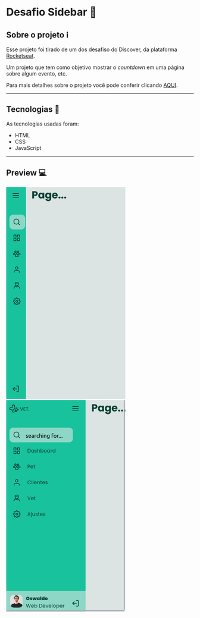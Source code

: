 # Desafio Sidebar :hamburger:

## Sobre o projeto :information_source:

Esse projeto foi tirado de um dos desafiso do Discover, da plataforma [Rocketseat](https://app.rocketseat.com.br/discover).

Um projeto que tem como objetivo mostrar o _countdown_ em uma página sobre algum evento, etc.

Para mais detalhes sobre o projeto você pode conferir clicando [AQUI](https://app.rocketseat.com.br/discover/challenges/countdown).

---

## Tecnologias :wrench:

As tecnologias usadas foram:

- HTML
- CSS
- JavaScript

---

## Preview :computer:

<img src="./readme-files/preview-close.png" width="320px"/>
<img src="./readme-files/preview-open.png" width="320px"/>
